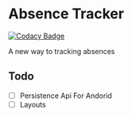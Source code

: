 # Absence Tracker
[![Codacy Badge](https://api.codacy.com/project/badge/Grade/e5960fbfd6194cedb6ee86b72aa2f68d)](https://www.codacy.com/manual/orhantgrl/absence-tracker?utm_source=github.com&amp;utm_medium=referral&amp;utm_content=orhantgrl/absence-tracker&amp;utm_campaign=Badge_Grade)

A new way to tracking absences

## Todo
- [ ] Persistence Api For Andorid
- [ ] Layouts
